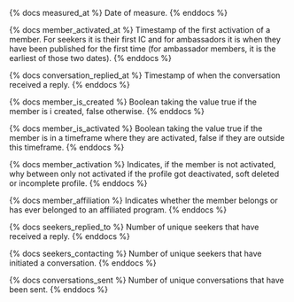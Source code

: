 {% docs measured_at %}
Date of measure.
{% enddocs %}

{% docs member_activated_at %}
Timestamp of the first activation of a member. For seekers it is their first IC and for ambassadors it is when they have been published for the first time (for ambassador members, it is the earliest of those two dates).
{% enddocs %}

{% docs conversation_replied_at %}
Timestamp of when the conversation received a reply.
{% enddocs %}

{% docs member_is_created %}
Boolean taking the value true if the member is i created, false otherwise.
{% enddocs %}

{% docs member_is_activated %}
Boolean taking the value true if the member is in a timeframe where they are activated, false if they are outside this timeframe.
{% enddocs %}

{% docs member_activation %}
Indicates, if the member is not activated, why between only not activated if the profile got deactivated, soft deleted or incomplete profile.
{% enddocs %}

{% docs member_affiliation %}
Indicates whether the member belongs or has ever belonged to an affiliated program.
{% enddocs %}

{% docs seekers_replied_to %}
Number of unique seekers that have received a reply.
{% enddocs %}

{% docs seekers_contacting %}
Number of unique seekers that have initiated a conversation.
{% enddocs %}

{% docs conversations_sent %}
Number of unique conversations that have been sent.
{% enddocs %}